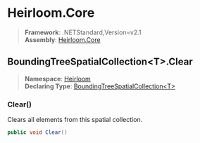 # Heirloom.Core

> **Framework**: .NETStandard,Version=v2.1  
> **Assembly**: [Heirloom.Core][0]  

## BoundingTreeSpatialCollection\<T>.Clear

> **Namespace**: [Heirloom][0]  
> **Declaring Type**: [BoundingTreeSpatialCollection\<T>][1]  

### Clear()

Clears all elements from this spatial collection.

```cs
public void Clear()
```

[0]: ../../../Heirloom.Core.md
[1]: ../BoundingTreeSpatialCollection[T].md
